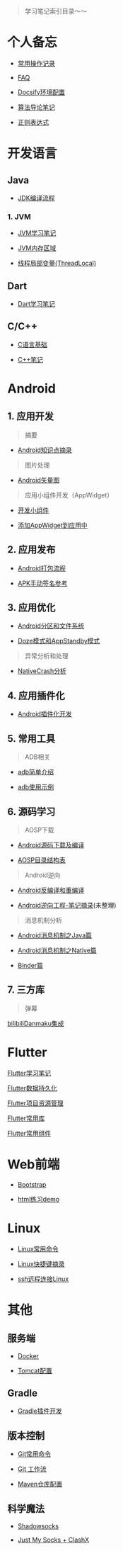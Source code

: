 > 学习笔记索引目录～～

# 个人备忘

* [常用操作记录](/docs/private/常用操作记录.md)

* [FAQ](docs/private/FAQ.md)

* [Docsify环境配置](/docs/private/Docsify环境配置.md)

* [算法导论笔记](docs/private/算法导论笔记.md)

*   [正则表达式](/docs/base/正则表达式.md)



# 开发语言

## Java

*   [JDK编译流程](docs/java/JDK编译流程.md)

### 1. JVM

*   [JVM学习笔记](docs/jvm/JVM学习笔记.md)

*   [JVM内存区域](docs/jvm/JVM内存区域.md)

*   [线程局部变量(ThreadLocal)](docs/jvm/ThreadLocal.md)

## Dart

* [Dart学习笔记](docs/language/Dart学习笔记.md)

## C/C++

* [C语言基础](docs/language/C语言基础.md)

* [C++笔记](docs/language//C++笔记.md)

# Android

## 1. 应用开发

> 摘要

*   [Android知识点摘录](docs/android/Android知识点摘录.md)

> 图片处理

*   [Android矢量图](docs/android/drawable/Android矢量图.md)

> 应用小组件开发（AppWidget）

*   [开发小组件](docs/android/appwidget/Android小组件开发.md)

*   [添加AppWidget到应用中](docs/android/appwidget/加载AppWidgets.md)

## 2. 应用发布

*   [Android打包流程](docs/android/publish/Android打包流程.md)

*   [APK手动签名参考](docs/android/publish/APK手动签名参考.md)

## 3. 应用优化

*   [Android分区和文件系统](docs/android/file-system/android分区和文件系统)

*   [Doze模式和AppStandby模式](docs/android/性能/低电耗模式和应用待机模式.md)

> 异常分析和处理

*   [NativeCrash分析](docs/analysis/NativeCrash分析)

## 4. 应用插件化

*   [Android插件化开发](docs/android/plugin/Android插件化开发.md)

## 5. 常用工具

> ADB相关

*   [adb简单介绍](docs/android/adb/adb.md)

*   [adb使用示例](docs/android/adb/adb使用示例.md)

## 6. 源码学习

> AOSP下载

*   [Android源码下载及编译](docs/android/aosp/AOSP下载及编译.md)

*   [AOSP目录结构表](docs/android/aosp/AOSP目录结构表.md)

> Android逆向

*   [Android反编译和重编译](docs/android/逆向篇/Apk反编译和重编译.md)

*   [Android逆向工程-笔记摘录](docs/android/逆向篇/Android逆向工程)(未整理)

> 消息机制分析

*   [Android消息机制之Java篇](docs/android/消息机制/Android消息机制之Java篇.md)

*   [Android消息机制之Native篇](docs/android/消息机制/Android消息机制之Native篇.md)

*   [Binder篇](docs/android/消息机制/Binder篇.md)

## 7. 三方库

> 弹幕

[bilibiliDanmaku集成](docs/android/danmaku/bilibiliDanmaku集成)

# Flutter

[Flutter学习笔记](docs/flutter/Flutter学习笔记.md)

[Flutter数据持久化](docs/flutter/Flutter数据持久化.md)

[Flutter项目资源管理](docs/flutter/Flutter项目资源管理.md)

[Flutter常用库](docs/flutter/Flutter常用库.md)

[Flutter常用组件](docs/flutter/Flutter常用组件.md)

# Web前端

*   [Bootstrap](docs/web/BootStrap.md)

*   [html练习demo](docs/web/HTML5.md)

# Linux

*   [Linux常用命令](docs/linux/Linux常用命令)

*   [Linux快捷键摘录](docs/linux/Linux快捷键摘录.md)

*   [ssh远程连接Linux](docs/linux/使用ssh建立远程连接)

# 其他

## 服务端

*   [Docker](docs/web/Docker.md)

*   [Tomcat配置](docs/web/Tomcat配置.md)

## Gradle

*   [Gradle插件开发](docs/gradle/GradlePlugin)

## 版本控制

*   [Git常用命令](docs/version-control/git常用命令.md)

*   [Git 工作流](docs/version-control/git工作流)

*   [Maven仓库配置](docs/version-control/Maven仓库配置)

## 科学魔法

*   [Shadowsocks](docs/科学魔法/Shadowsocks)

*   [Just My Socks + ClashX](docs/科学魔法/JMS和Clash.md)
